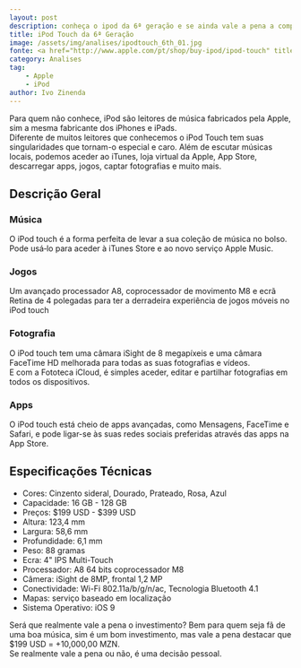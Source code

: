 ```yaml
---
layout: post
description: conheça o ipod da 6ª geração e se ainda vale a pena a compra de um ipod
title: iPod Touch da 6ª Geração
image: /assets/img/analises/ipodtouch_6th_01.jpg
fonte: <a href="http://www.apple.com/pt/shop/buy-ipod/ipod-touch" title="iPod Touch 6">iPod Touch 6ª geração</a>
category: Analises
tag:
    - Apple
    - iPod
author: Ivo Zinenda
---
```


Para quem não conhece, iPod são leitores de música fabricados pela Apple, sim a mesma fabricante dos iPhones e iPads. <br>
Diferente de muitos leitores que conhecemos o iPod Touch tem suas singularidades que tornam-o especial e caro.
Além de escutar músicas locais, podemos aceder ao iTunes, loja virtual da Apple, App Store, descarregar apps, jogos, captar fotografias e muito mais.

## Descrição Geral

### Música
O iPod touch é a forma perfeita de levar a sua coleção de música no bolso. <br>
Pode usá‑lo para aceder à iTunes Store e ao novo serviço Apple Music.

### Jogos
Um avançado processador A8, coprocessador de movimento M8 e ecrã Retina de 4 polegadas para ter a derradeira experiência de jogos móveis no iPod touch

### Fotografia
O iPod touch tem uma câmara iSight de 8 megapíxeis e uma câmara FaceTime HD melhorada para todas as suas fotografias e vídeos. <br>
E com a Fototeca iCloud, é simples aceder, editar e partilhar fotografias em todos os dispositivos.

### Apps
O iPod touch está cheio de apps avançadas, como Mensagens, FaceTime e Safari, e pode ligar-se às suas redes sociais preferidas através das apps na App Store.

## Especificações Técnicas

- Cores: Cinzento sideral, Dourado, Prateado, Rosa, Azul
- Capacidade: 16 GB - 128 GB
- Preços: $199 USD - $399 USD
- Altura: 123,4 mm
- Largura: 58,6 mm
- Profundidade: 6,1 mm
- Peso: 88 gramas
- Ecra: 4" IPS Multi-Touch
- Processador: A8 64 bits coprocessador M8
- Câmera: iSight de 8MP, frontal 1,2 MP
- Conectividade: Wi-Fi 802.11a/b/g/n/ac, Tecnologia Bluetooth 4.1
- Mapas: serviço baseado em localização
- Sistema Operativo: iOS 9

Será que realmente vale a pena o investimento? Bem para quem seja fã de uma boa música, sim é um bom investimento, mas vale a pena destacar que $199 USD = +10,000,00 MZN.
<br> Se realmente vale a pena ou não, é uma decisão pessoal.
